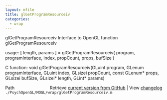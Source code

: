 ```yaml
---
layout: mfile
title: glGetProgramResourceiv
categories:
  - wrap
---
```


glGetProgramResourceiv  Interface to OpenGL function glGetProgramResourceiv

usage:  \[ length, params \] = glGetProgramResourceiv\( program, programInterface, index, propCount, props, bufSize \)

C function:  void glGetProgramResourceiv\(GLuint program, GLenum programInterface, GLuint index, GLsizei propCount, const GLenum\* props, GLsizei bufSize, GLsizei\* length, GLint\* params\)


<div class="code_header" style="text-align:right;">
  <span style="float:left;">Path&nbsp;&nbsp;</span> <span class="counter">Retrieve <a href=
  "https://raw.github.com/Psychtoolbox-3/Psychtoolbox-3/beta/./PsychOpenGL/MOGL/wrap/glGetProgramResourceiv.m">current version from GitHub</a> | View <a href=
  "https://github.com/Psychtoolbox-3/Psychtoolbox-3/commits/beta/./PsychOpenGL/MOGL/wrap/glGetProgramResourceiv.m">changelog</a></span>
</div>
<div class="code">
  <code>./PsychOpenGL/MOGL/wrap/glGetProgramResourceiv.m</code>
</div>
